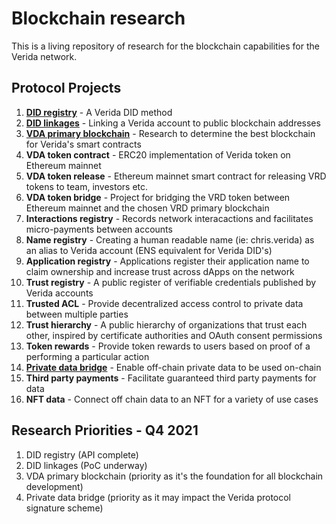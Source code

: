 # Blockchain research

This is a living repository of research for the blockchain capabilities for the Verida network.

## Protocol Projects

1. **[DID registry](https://github.com/verida/did-server)** - A Verida DID method
2. **[DID linkages](https://github.com/verida/blockchain-research/issues/11)** - Linking a Verida account to public blockchain addresses
3. **[VDA primary blockchain](https://github.com/verida/blockchain-research/blob/main/primary-blockchain/overview.md)** - Research to determine the best blockchain for Verida's smart contracts
4. **VDA token contract** - ERC20 implementation of Verida token on Ethereum mainnet
5. **VDA token release** - Ethereum mainnet smart contract for releasing VRD tokens to team, investors etc.
6. **VDA token bridge** - Project for bridging the VRD token between Ethereum mainnet and the chosen VRD primary blockchain
7. **Interactions registry** - Records network interacactions and facilitates micro-payments between accounts
8. **Name registry** - Creating a human readable name (ie: chris.verida) as an alias to Verida account (ENS equivalent for Verida DID's)
9. **Application registry** - Applications register their application name to claim ownership and increase trust across dApps on the network
10. **Trust registry** - A public register of verifiable credentials published by Verida accounts
11. **Trusted ACL** - Provide decentralized access control to private data between multiple parties
12. **Trust hierarchy** - A public hierarchy of organizations that trust each other, inspired by certificate authorities and OAuth consent permissions
13. **Token rewards** - Provide token rewards to users based on proof of a performing a particular action
14. **[Private data bridge](https://github.com/verida/blockchain-research/blob/main/private-data-bridge/overview.md)** - Enable off-chain private data to be used on-chain
14. **Third party payments** - Facilitate guaranteed third party payments for data
15. **NFT data** - Connect off chain data to an NFT for a variety of use cases

## Research Priorities - Q4 2021

1. DID registry (API complete)
2. DID linkages (PoC underway)
3. VDA primary blockchain (priority as it's the foundation for all blockchain development)
4. Private data bridge (priority as it may impact the Verida protocol signature scheme)
